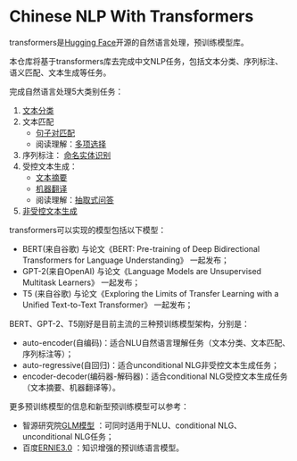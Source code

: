 # Chinese NLP With Transformers
transformers是[Hugging Face](https://huggingface.co)开源的自然语言处理，预训练模型库。

本仓库将基于transformers库去完成中文NLP任务，包括文本分类、序列标注、语义匹配、文本生成等任务。

完成自然语言处理5大类别任务：
1. [文本分类](https://github.com/wxj630/Chinese_NLP_With_Transformers/blob/master/text_classification.ipynb)
2. 文本匹配
   - [句子对匹配](https://github.com/wxj630/Chinese_NLP_With_Transformers/blob/master/text_match.ipynb)
   - 阅读理解：[多项选择](https://github.com/wxj630/Chinese_NLP_With_Transformers/blob/master/multi_choice.ipynb)
3. 序列标注：
  [命名实体识别](https://github.com/wxj630/Chinese_NLP_With_Transformers/blob/master/named_entity_recognition.ipynb)
4. 受控文本生成： 
   - [文本摘要](https://github.com/wxj630/Chinese_NLP_With_Transformers/blob/master/summarization.ipynb)
   - [机器翻译](https://github.com/wxj630/Chinese_NLP_With_Transformers/blob/master/translation_en2ro.ipynb)
   - 阅读理解：[抽取式问答](https://github.com/wxj630/Chinese_NLP_With_Transformers/blob/master/extractive_qa.ipynb) 
5. [非受控文本生成](https://github.com/wxj630/Chinese_NLP_With_Transformers/blob/master/unconditional_generation.ipynb)


transformers可以实现的模型包括以下模型：

- BERT(来自谷歌) 与论文《BERT: Pre-training of Deep Bidirectional Transformers for Language Understanding》 一起发布；
- GPT-2(来自OpenAI) 与论文《Language Models are Unsupervised Multitask Learners》 一起发布；
- T5 (来自谷歌) 与论文《Exploring the Limits of Transfer Learning with a Unified Text-to-Text Transformer》 一起发布；

BERT、GPT-2、T5刚好是目前主流的三种预训练模型架构，分别是：
- auto-encoder(自编码)：适合NLU自然语言理解任务（文本分类、文本匹配、序列标注等）；
- auto-regressive(自回归)：适合unconditional NLG非受控文本生成任务；
- encoder-decoder(编码器-解码器)：适合conditional NLG受控文本生成任务（文本摘要、机器翻译等）。

更多预训练模型的信息和新型预训练模型可以参考：
- 智源研究院[GLM模型](https://arxiv.org/abs/2103.10360) ：可同时适用于NLU、conditional NLG、unconditional NLG任务；
- 百度[ERNIE3.0](https://arxiv.org/abs/2107.02137) ：知识增强的预训练语言模型。